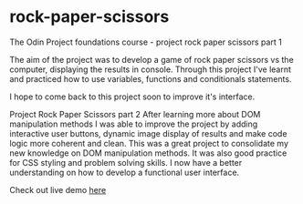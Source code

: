 # rock-paper-scissors
 The Odin Project foundations course - project rock paper scissors part 1 
 
 The aim of the project was to develop a game of rock paper scissors vs the computer, displaying the results in console. 
 Through this project I've learnt and practiced how to use variables, functions and conditionals statements. 
 
 I hope to come back to this project soon to improve it's interface. 
 
 
 Project Rock Paper Scissors part 2
After learning more about DOM manipulation methods I was able to improve the project by adding interactive user buttons, dynamic image display of results and make code logic more coherent and clean. 
This was a great project to consolidate my new knowledge on DOM manipulation methods. It was also good practice for CSS styling and problem solving skills. I now have a better understanding on how to develop a functional user interface. 

Check out live demo [here](https://traceydh.github.io/rock-paper-scissors/)

